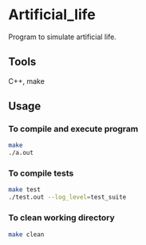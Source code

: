 # Artificial_life
Program to simulate artificial life.

## Tools
C++, make

## Usage

### To compile and execute program

```bash
make
./a.out
```

### To compile tests

```bash
make test
./test.out --log_level=test_suite 
```

### To clean working directory

```bash
make clean
```
